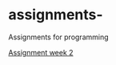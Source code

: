 # assignments-
Assignments for programming

[Assignment week 2](https://github.com/Daanhas/assignments-/blob/master/Assignment_week_2.ipynb)
